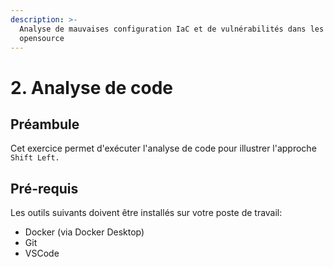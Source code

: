 ```yaml
---
description: >-
  Analyse de mauvaises configuration IaC et de vulnérabilités dans les packages
  opensource
---
```


# 2. Analyse de code

## Préambule

Cet exercice permet d'exécuter l'analyse de code pour illustrer l'approche `Shift Left.`

## Pré-requis

Les outils suivants doivent être installés sur votre poste de travail:

* Docker (via Docker Desktop)
* Git
* VSCode
